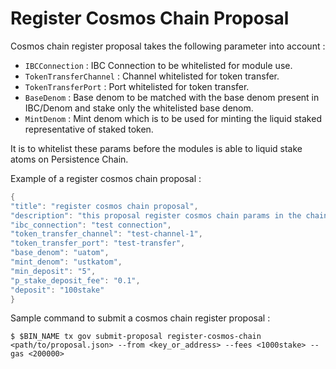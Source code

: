 <!--
order: 1
-->

# Register Cosmos Chain Proposal

Cosmos chain register proposal takes the following parameter into account : 
- `IBCConnection` : IBC Connection to be whitelisted for module use.
- `TokenTransferChannel` : Channel whitelisted for token transfer.
- `TokenTransferPort` : Port whitelisted for token transfer.
- `BaseDenom` : Base denom to be matched with the base denom present in IBC/Denom and stake only the whitelisted base denom.
- `MintDenom` : Mint denom which is to be used for minting the liquid staked representative of staked token.

It is to whitelist these params before the modules is able to liquid stake atoms on Persistence Chain.

Example of a register cosmos chain proposal :
```go
{
"title": "register cosmos chain proposal",
"description": "this proposal register cosmos chain params in the chain",
"ibc_connection": "test connection",
"token_transfer_channel": "test-channel-1",
"token_transfer_port": "test-transfer",
"base_denom": "uatom",
"mint_denom": "ustkatom",
"min_deposit": "5",
"p_stake_deposit_fee": "0.1",
"deposit": "100stake"
}
```

Sample command to submit a cosmos chain register proposal : 
```
$ $BIN_NAME tx gov submit-proposal register-cosmos-chain <path/to/proposal.json> --from <key_or_address> --fees <1000stake> --gas <200000>
```